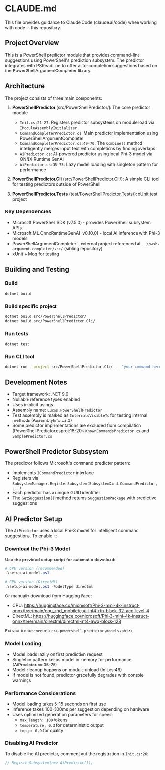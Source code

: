 # CLAUDE.md

This file provides guidance to Claude Code (claude.ai/code) when working with code in this repository.

## Project Overview

This is a PowerShell predictor module that provides command-line suggestions using PowerShell's prediction subsystem. The predictor integrates with PSReadLine to offer auto-completion suggestions based on the PowerShellArgumentCompleter library.

## Architecture

The project consists of three main components:

1. **PowerShellPredictor** (src/PowerShellPredictor/): The core predictor module
   - `Init.cs:21-27`: Registers predictor subsystems on module load via `IModuleAssemblyInitializer`
   - `CommandCompleterPredictor.cs`: Main predictor implementation using PowerShellArgumentCompleter
   - `CommandCompleterPredictor.cs:49-70`: The `Combine()` method intelligently merges input text with completions by finding overlaps
   - `AiPredictor.cs`: AI-powered predictor using local Phi-3 model via ONNX Runtime GenAI
   - `AiPredictor.cs:35-75`: Lazy model loading with singleton pattern for performance

2. **PowerShellPredictor.Cli** (src/PowerShellPredictor.Cli/): A simple CLI tool for testing predictors outside of PowerShell

3. **PowerShellPredictor.Tests** (test/PowerShellPredictor.Tests/): xUnit test project

### Key Dependencies

- Microsoft.PowerShell.SDK (v7.5.0) - provides PowerShell subsystem APIs
- Microsoft.ML.OnnxRuntimeGenAI (v0.10.0) - local AI inference with Phi-3 models
- PowerShellArgumentCompleter - external project referenced at `../pwsh-argument-completer/src/` (sibling repository)
- xUnit + Moq for testing

## Building and Testing

### Build
```bash
dotnet build
```

### Build specific project
```bash
dotnet build src/PowerShellPredictor/
dotnet build src/PowerShellPredictor.Cli/
```

### Run tests
```bash
dotnet test
```

### Run CLI tool
```bash
dotnet run --project src/PowerShellPredictor.Cli/ -- "your command here"
```

## Development Notes

- Target framework: .NET 9.0
- Nullable reference types enabled
- Uses implicit usings
- Assembly name: `Lucas.PowerShellPredictor`
- Test assembly is marked as `InternalsVisibleTo` for testing internal methods (AssemblyInfo.cs:3)
- Some predictor implementations are excluded from compilation (PowerShellPredictor.csproj:18-20): `KnownCommandsPredictor.cs` and `SamplePredictor.cs`

## PowerShell Predictor Subsystem

The predictor follows Microsoft's command predictor pattern:
- Implements `ICommandPredictor` interface
- Registers via `SubsystemManager.RegisterSubsystem(SubsystemKind.CommandPredictor, ...)`
- Each predictor has a unique GUID identifier
- The `GetSuggestion()` method returns `SuggestionPackage` with predictive suggestions

## AI Predictor Setup

The `AiPredictor` uses a local Phi-3 model for intelligent command suggestions. To enable it:

### Download the Phi-3 Model

Use the provided setup script for automatic download:

```powershell
# CPU version (recommended)
.\setup-ai-model.ps1

# GPU version (DirectML)
.\setup-ai-model.ps1 -ModelType directml
```

Or manually download from Hugging Face:
- CPU: https://huggingface.co/microsoft/Phi-3-mini-4k-instruct-onnx/tree/main/cpu_and_mobile/cpu-int4-rtn-block-32-acc-level-4
- DirectML: https://huggingface.co/microsoft/Phi-3-mini-4k-instruct-onnx/tree/main/directml/directml-int4-awq-block-128

Extract to: `%USERPROFILE%\.powershell-predictor\models\phi3\`

### Model Loading

- Model loads lazily on first prediction request
- Singleton pattern keeps model in memory for performance (AiPredictor.cs:35-75)
- Model cleanup happens on module unload (Init.cs:46)
- If model is not found, predictor gracefully degrades with console warnings

### Performance Considerations

- Model loading takes 5-15 seconds on first use
- Inference takes 100-500ms per suggestion depending on hardware
- Uses optimized generation parameters for speed:
  - `max_length: 100` tokens
  - `temperature: 0.3` for deterministic output
  - `top_p: 0.9` for quality

### Disabling AI Predictor

To disable the AI predictor, comment out the registration in `Init.cs:26`:
```csharp
// RegisterSubsystem(new AiPredictor());
```
